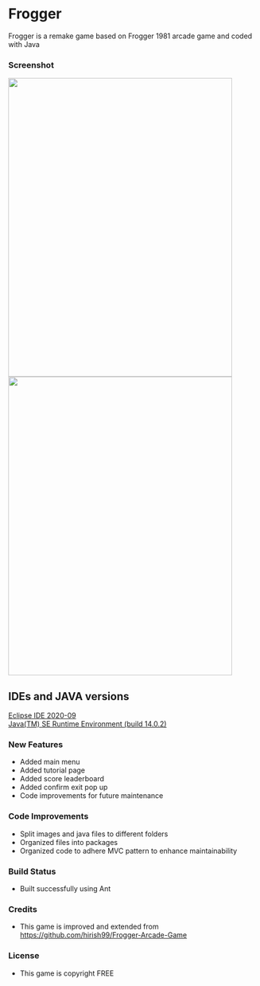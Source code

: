 # Frogger
Frogger is a remake game based on Frogger 1981 arcade game and coded with Java

### Screenshot
<img src="https://raw.githubusercontent.com/mat-yo/frogger/master/frogger/resources/misc/gamemenu.png" height="600px" width="450px">
<img src="https://raw.githubusercontent.com/mat-yo/frogger/master/frogger/resources/misc/game.png" height="600px" width="450px">

## IDEs and JAVA versions
[Eclipse IDE 2020-09](https://www.eclipse.org/downloads/)
<br />
[Java(TM) SE Runtime Environment (build 14.0.2)](https://www.oracle.com/java/technologies/javase/jdk14-archive-downloads.html)

### New Features
- Added main menu
- Added tutorial page
- Added score leaderboard
- Added confirm exit pop up
- Code improvements for future maintenance

### Code Improvements
- Split images and java files to different folders
- Organized files into packages
- Organized code to adhere MVC pattern to enhance maintainability

### Build Status
- Built successfully using Ant

### Credits
- This game is improved and extended from <https://github.com/hirish99/Frogger-Arcade-Game>

### License
- This game is copyright FREE